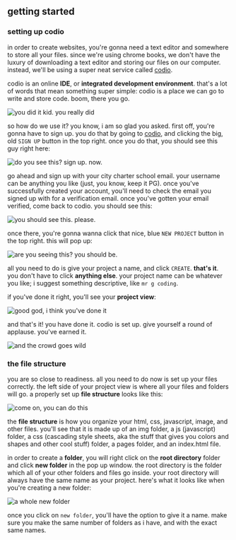 ## getting started

### setting up codio

in order to create websites, you're gonna need a text editor and somewhere to store all your files.  since we're using chrome books, we don't have the luxury of downloading a text editor and storing our files on our computer.  instead, we'll be using a super neat service called [codio](https://codio.com/).

codio is an online **IDE**, or **integrated development environment**.  that's a lot of words that mean something super simple: codio is a place we can go to write and store code.  boom, there you go.

![you did it kid.  you really did](http://gifsec.com/wp-content/uploads/GIF/2014/04/success-gif.gif?gs=a)

so how do we use it?  you know, i am so glad you asked.  first off, you're gonna have to sign up.  you do that by going to [codio](https://codio.com/), and clicking the big, old `SIGN UP` button in the top right. once you do that, you should see this guy right here:

![do you see this? sign up.  now.](http://i.imgur.com/uvMSUt8.png)

go ahead and sign up with your city charter school email.  your username can be anything you like (just, you know, keep it PG).  once you've successfully created your account, you'll need to check the email you signed up with for a verification email.  once you've gotten your email verified, come back to codio.  you should see this:

![you should see this.  please.](http://i.imgur.com/bJXO604.png)

once there, you're gonna wanna click that nice, blue `NEW PROJECT` button in the top right.  this will pop up:

![are you seeing this? you should be.](http://i.imgur.com/p917iHn.png)

all you need to do is give your project a name, and click `CREATE`.  **that's it**.  you don't have to click **anything else**.  your project name can be whatever you like; i suggest something descriptive, like `mr g coding`.

if you've done it right, you'll see your **project view**:

![good god, i think you've done it](http://i.imgur.com/3tOXntD.png)

and that's it!  you have done it.  codio is set up.  give yourself a round of applause.  you've earned it.

![and the crowd goes wild](https://i.imgur.com/lbP4iQj.gif)

### the file structure

you are so close to readiness.  all you need to do now is set up your files correctly. the left side of your project view is where all your files and folders will go. a properly set up **file structure** looks like this:

![come on, you can do this](http://i.imgur.com/8WVfrvx.png)

the **file structure** is how you organize your html, css, javascript, image, and other files.  you'll see that it is made up of an img folder, a js (javascript) folder, a css (cascading style sheets, aka the stuff that gives you colors and shapes and other cool stuff) folder, a pages folder, and an index.html file.  

in order to create a **folder**, you will right click on the **root directory** folder and click **new folder** in the pop up window.  the root directory is the folder which all of your other folders and files go inside.  your root directory will always have the same name as your project.  here's what it looks like when you're creating a new folder:

![a whole new folder](http://i.imgur.com/cD0dNWF.png)

once you click on `new folder`, you'll have the option to give it a name.  make sure you make the same number of folders as i have, and with the exact same names.
